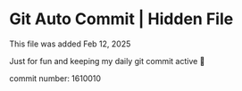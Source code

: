 # Git Auto Commit | Hidden File

This file was added Feb 12, 2025

Just for fun and keeping my daily git commit active 🤪

commit number: 1610010
